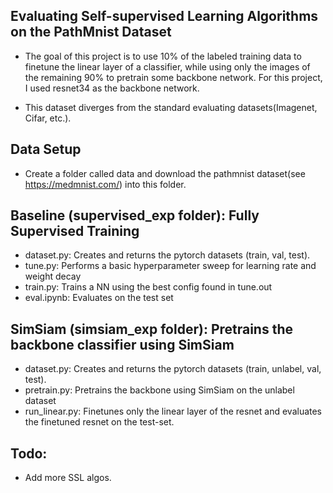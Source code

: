 ## Evaluating Self-supervised Learning Algorithms on the PathMnist Dataset
- The goal of this project is to use 10% of the labeled training data to finetune the linear layer of a classifier, while using only the images of the remaining 90% to pretrain some backbone network. 
For this project, I used resnet34 as the backbone network.

- This dataset diverges from the standard evaluating datasets(Imagenet, Cifar, etc.).



## Data Setup
- Create a folder called data and download the pathmnist dataset(see https://medmnist.com/) into this folder. 

## Baseline (supervised_exp folder): Fully Supervised Training
- dataset.py: Creates and returns the pytorch datasets (train, val, test).
- tune.py: Performs a basic hyperparameter sweep for learning rate and weight decay
- train.py: Trains a NN using the best config found in tune.out
- eval.ipynb: Evaluates on the test set 

## SimSiam (simsiam_exp folder): Pretrains the backbone classifier using SimSiam
- dataset.py: Creates and returns the pytorch datasets (train, unlabel, val, test).
- pretrain.py: Pretrains the backbone using SimSiam on the unlabel dataset
- run_linear.py: Finetunes only the linear layer of the resnet and evaluates the finetuned resnet on the test-set.

## Todo:
- Add more SSL algos.
 
